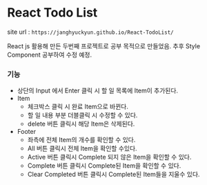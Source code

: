 # React Todo List

site url : `https://janghyuckyun.github.io/React-TodoList/`

React js 활용해 만든 두번째 프로젝트로 공부 목적으로 만들었음.
추후 Style Component 공부하여 수정 예정.

### 기능
 - 상단의 Input 에서 Enter 클릭 시 할 일 목록에 Item이 추가된다.
 - Item
   - 체크박스 클릭 시 완료 Item으로 바뀐다.
   - 할 일 내용 부분 더블클릭 시 수정할 수 있다.
   - delete 버튼 클릭시 해당 Item은 삭제된다.
 - Footer
   - 좌측에 전체 Item의 개수를 확인할 수 있다.
   - All 버튼 클릭시 전체 Item을 확인할 수있다.
   - Active 버튼 클릭시 Complete 되지 않은 Item을 확인할 수 있다.
   - Complete 버튼 클릭시 Complete된 Item을 확인할 수 있다.
   - Clear Completed 버튼 클릭시 Complete된 Item들을 지울수 있다.
